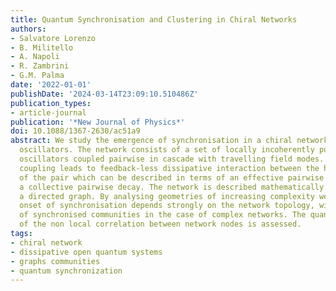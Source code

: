 ```yaml
---
title: Quantum Synchronisation and Clustering in Chiral Networks
authors:
- Salvatore Lorenzo
- B. Militello
- A. Napoli
- R. Zambrini
- G.M. Palma
date: '2022-01-01'
publishDate: '2024-03-14T23:09:10.510486Z'
publication_types:
- article-journal
publication: '*New Journal of Physics*'
doi: 10.1088/1367-2630/ac51a9
abstract: We study the emergence of synchronisation in a chiral network of harmonic
  oscillators. The network consists of a set of locally incoherently pumped harmonic
  oscillators coupled pairwise in cascade with travelling field modes. Such cascaded
  coupling leads to feedback-less dissipative interaction between the harmonic oscillators
  of the pair which can be described in terms of an effective pairwise Hamiltonian
  a collective pairwise decay. The network is described mathematically in terms of
  a directed graph. By analysing geometries of increasing complexity we show how the
  onset of synchronisation depends strongly on the network topology, with the emergence
  of synchronised communities in the case of complex networks. The quantum nature
  of the non local correlation between network nodes is assessed.
tags:
- chiral network
- dissipative open quantum systems
- graphs communities
- quantum synchronization
---
```

